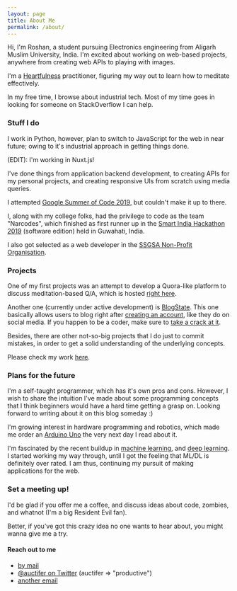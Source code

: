 ```yaml
---
layout: page
title: About Me
permalink: /about/
---
```



Hi, I'm Roshan, a student pursuing Electronics engineering from Aligarh Muslim University, India.
I'm excited about working on web-based projects, anywhere from creating web APIs to playing with images.

I'm a [Heartfulness](https://heartfulness.org) practitioner, figuring my way out to learn how to meditate
effectively.

In my free time, I browse about industrial tech. Most of my time goes in looking for someone on StackOverflow
I can help.


### Stuff I do

I work in Python, however, plan to switch to JavaScript for the web in near future; owing to it's industrial approach in
getting things done.

(EDIT): I'm working in Nuxt.js!

I've done things from application backend development, to creating APIs for my personal projects, and
creating responsive UIs from scratch using media queries.

I attempted [Google Summer of Code 2019](http://g.co/gsoc), but couldn't make it up to there.

I, along with my college folks, had the privilege to code as the team "Narcodes", which finished as first runner up in the
[Smart India Hackathon 2019](http://sih.gov.in) (software edition) held in Guwahati, India.

I also got selected as a web developer in the [SSGSA Non-Profit Organisation](http://ssgsa.us).


### Projects

One of my first projects was an attempt to develop a Quora-like platform to discuss meditation-based
Q/A, which is hosted [right here](https://askhfn.000webhostapp.com).

Another one (currently under active development) is [BlogState][blogstate].
This one basically allows users to blog right after [creating an account][blogstate-signup],
like they do on social media.
If you happen to be a coder, make sure to [take a crack at it](https://github.com/roshnet/blogstate).

Besides, there are other not-so-big projects that I do just to commit mistakes,
in order to get a solid understanding of the underlying concepts.

Please check my work [here](https://github.com/roshnet).


### Plans for the future

I'm a self-taught programmer, which has it's own pros and cons.
However, I wish to share the intuition I've made about some programming concepts
that I think beginners would have a hard time getting a grasp on. Looking forward
to writing about it on this blog someday :)

I'm growing interest in hardware programming and robotics, which made me order an
[Arduino Uno](http://arduino.cc) the very next day I read about it.

I'm fascinated by the recent buildup in [machine learning][ml-definition], and
[deep learning][dl-definition]. I started working my way through, until I got the
feeling that ML/DL is definitely over rated. I am thus, continuing my pursuit of
making applications for the web.


### Set a meeting up!

I'd be glad if you offer me a coffee, and discuss ideas about code, zombies,
and whatnot (I'm a big Resident Evil fan).

Better, if you've got this crazy idea no one wants to hear about, you might
wanna give me a try.

#### Reach out to me
- [by mail](mailto:roshan@programmer.net)
- [@auctifer on Twitter](https://twitter.com/auctifer) (auctifer => "productive")
- [another email](mailto:reprogram46@gmail.com)

[blogstate]: https://blogstate.pythonanywhere.com
[blogstate-signup]: https://blogstate.pythonanywhere.com/join
[ml-definition]: https://www.expertsystem.com/machine-learning-definition/
[dl-definition]: https://en.wikipedia.org/wiki/Deep_learning
[dl-book]: http://neuralnetworksanddeeplearning.com/
